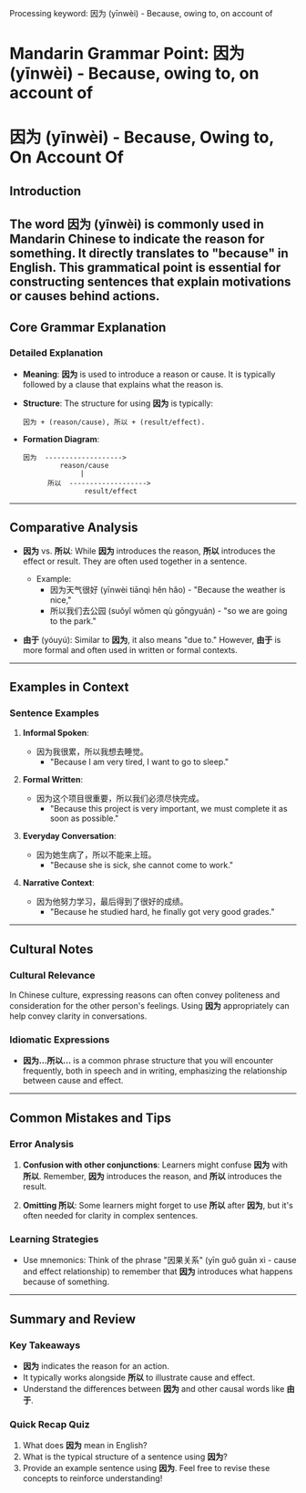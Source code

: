 Processing keyword: 因为 (yīnwèi) - Because, owing to, on account of
# Mandarin Grammar Point: 因为 (yīnwèi) - Because, owing to, on account of
# 因为 (yīnwèi) - Because, Owing to, On Account Of
## Introduction
The word **因为** (yīnwèi) is commonly used in Mandarin Chinese to indicate the reason for something. It directly translates to "because" in English. This grammatical point is essential for constructing sentences that explain motivations or causes behind actions.
---
## Core Grammar Explanation
### Detailed Explanation
- **Meaning**: **因为** is used to introduce a reason or cause. It is typically followed by a clause that explains what the reason is.
  
- **Structure**: The structure for using **因为** is typically:
  
  ```
  因为 + (reason/cause), 所以 + (result/effect).
  ```
- **Formation Diagram**:
  
  ```
  因为  ------------------->
           reason/cause
                | 
        所以  ------------------->
                 result/effect
  ```
---
## Comparative Analysis
- **因为** vs. **所以**: While **因为** introduces the reason, **所以** introduces the effect or result. They are often used together in a sentence.
  
  - Example: 
    - 因为天气很好 (yīnwèi tiānqì hěn hǎo) - "Because the weather is nice,"
    - 所以我们去公园 (suǒyǐ wǒmen qù gōngyuán) - "so we are going to the park."
- **由于** (yóuyú): Similar to **因为**, it also means "due to." However, **由于** is more formal and often used in written or formal contexts.
---
## Examples in Context
### Sentence Examples
1. **Informal Spoken**:
   - 因为我很累，所以我想去睡觉。
     - "Because I am very tired, I want to go to sleep."
  
2. **Formal Written**:
   - 因为这个项目很重要，所以我们必须尽快完成。
     - "Because this project is very important, we must complete it as soon as possible."
3. **Everyday Conversation**:
   - 因为她生病了，所以不能来上班。
     - "Because she is sick, she cannot come to work."
4. **Narrative Context**:
   - 因为他努力学习，最后得到了很好的成绩。
     - "Because he studied hard, he finally got very good grades."
---
## Cultural Notes
### Cultural Relevance
In Chinese culture, expressing reasons can often convey politeness and consideration for the other person's feelings. Using **因为** appropriately can help convey clarity in conversations.
### Idiomatic Expressions
- **因为...所以...** is a common phrase structure that you will encounter frequently, both in speech and in writing, emphasizing the relationship between cause and effect.
---
## Common Mistakes and Tips
### Error Analysis
1. **Confusion with other conjunctions**: Learners might confuse **因为** with **所以**. Remember, **因为** introduces the reason, and **所以** introduces the result.
  
2. **Omitting 所以**: Some learners might forget to use **所以** after **因为**, but it's often needed for clarity in complex sentences.
### Learning Strategies
- Use mnemonics: Think of the phrase "因果关系" (yīn guǒ guān xì - cause and effect relationship) to remember that **因为** introduces what happens because of something.
---
## Summary and Review
### Key Takeaways
- **因为** indicates the reason for an action.
- It typically works alongside **所以** to illustrate cause and effect.
- Understand the differences between **因为** and other causal words like **由于**.
### Quick Recap Quiz
1. What does **因为** mean in English?
2. What is the typical structure of a sentence using **因为**?
3. Provide an example sentence using **因为**.
Feel free to revise these concepts to reinforce understanding!
